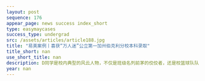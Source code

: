 ```yaml
---
layout: post
sequence: 176
appear_page: news success index_short
type: easymaycases
success_type: undergrad
src: /assets/articles/article188.jpg
title: "易美案例丨喜获“万人迷”公立第一加州伯克利分校本科录取"
title_short: nan
use_short_title: nan
description: D同学是校内典型的风云人物，不仅是班级名列前茅的佼佼者，还是校篮球队队长和学生会会长。三年来一路收获无数鲜花与掌声的D同学自己尝试申请了几所美国大学，得到的拒信让在篮球场上英姿飒爽的D同学一下子“泄了气”。在同学的推荐下，D同学签约易美圆梦VIP计划，希望易美教育能让自己的学霸路再续辉煌。
year: nan
---
```


